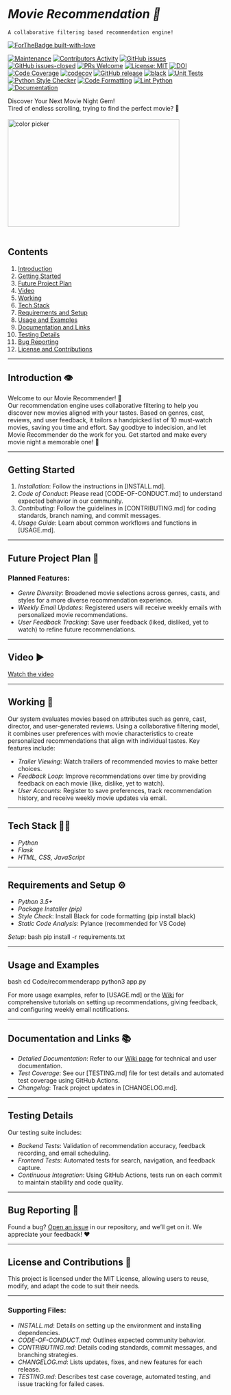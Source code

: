 # <i>Movie Recommendation 🎥 </i>
    A collaborative filtering based recommendation engine!




[![ForTheBadge built-with-love](http://ForTheBadge.com/images/badges/built-with-love.svg)](https://github.com/MadhurDixit13)



[![Maintenance](https://img.shields.io/badge/Maintained%3F-yes-green.svg)](https://github.com/nikki1234567/MovieRecommender/graphs/commit-activity) [![Contributors Activity](https://img.shields.io/github/commit-activity/m/nikki1234567/MovieRecommender)](https://github.com/nikki1234567/MovieRecommender/pulse) [![GitHub issues](https://img.shields.io/github/issues/nikki1234567/MovieRecommender.svg)](https://github.com/nikki1234567/MovieRecommender/issues) [![GitHub issues-closed](https://img.shields.io/github/issues-closed-raw/nikki1234567/MovieRecommender)](https://github.com/nikki1234567/MovieRecommender/issues?q=is%3Aissue+is%3Aclosed) [![PRs Welcome](https://img.shields.io/badge/PRs-welcome-brightgreen.svg?style=flat-square)](http://makeapullrequest.com) [![License: MIT](https://img.shields.io/badge/License-MIT-red.svg)](https://opensource.org/licenses/MIT) [![DOI](https://zenodo.org/badge/DOI/10.5281/zenodo.14027294.svg)](https://doi.org/10.5281/zenodo.14027294) [![Code Coverage](https://github.com/nikki1234567/MovieRecommender/actions/workflows/codecov.yml/badge.svg)](https://github.com/nikki1234567/MovieRecommender/actions/workflows/codecov.yml) [![codecov](https://codecov.io/gh/nikki1234567/MovieRecommender/graph/badge.svg?token=9NGWAJ7BST)](https://codecov.io/gh/nikki1234567/MovieRecommender) [![GitHub release](https://img.shields.io/github/release/nikki1234567/MovieRecommender.svg)](https://github.com/nikki1234567/MovieRecommender/releases) [![black](https://img.shields.io/badge/StyleChecker-black-purple.svg)](https://pypi.org/project/black/) 
[![Unit Tests](https://github.com/nikki1234567/MovieRecommender/actions/workflows/test.yml/badge.svg)](https://github.com/nikki1234567/MovieRecommender/actions/workflows/test.yml)
[![Python Style Checker](https://github.com/nikki1234567/MovieRecommender/actions/workflows/python_style_checker.yml/badge.svg)](https://github.com/nikki1234567/MovieRecommender/actions/workflows/python_style_checker.yml)
[![Code Formatting](https://github.com/nikki1234567/MovieRecommender/actions/workflows/code_formatting.yml/badge.svg)](https://github.com/nikki1234567/MovieRecommender/actions/workflows/code_formatting.yml)
[![Lint Python](https://github.com/nikki1234567/MovieRecommender/actions/workflows/syntax_checker.yml/badge.svg)](https://github.com/nikki1234567/MovieRecommender/actions/workflows/syntax_checker.yml)
[![Documentation](https://img.shields.io/badge/Documentation-Wiki-blue.svg)](https://github.com/nikki1234567/MovieRecommender/wiki)

Discover Your Next Movie Night Gem!<br>
Tired of endless scrolling, trying to find the perfect movie? 🍿<br><br>
<img width="400" height="250" alt="color picker" src="https://github.com/nikki1234567/MovieRecommender/blob/master/asset/Front-page.gif?raw=true" /><br><br>

## Contents
1. [Introduction](#introduction)
2. [Getting Started](#getting-started)
3. [Future Project Plan](#future-project-plan)
4. [Video](#video)
5. [Working](#working)
6. [Tech Stack](#tech-stack)
7. [Requirements and Setup](#requirements-and-setup)
8. [Usage and Examples](#usage-and-examples)
9. [Documentation and Links](#documentation-and-links)
10. [Testing Details](#testing-details)
11. [Bug Reporting](#bug-reporting)
12. [License and Contributions](#license-and-contributions)

---

## Introduction 👁️  
Welcome to our Movie Recommender! 🚀  
Our recommendation engine uses collaborative filtering to help you discover new movies aligned with your tastes. Based on genres, cast, reviews, and user feedback, it tailors a handpicked list of 10 must-watch movies, saving you time and effort. Say goodbye to indecision, and let Movie Recommender do the work for you. Get started and make every movie night a memorable one! 🌟

---

## Getting Started  
1. *Installation*: Follow the instructions in [INSTALL.md].
2. *Code of Conduct*: Please read [CODE-OF-CONDUCT.md] to understand expected behavior in our community.
3. *Contributing*: Follow the guidelines in [CONTRIBUTING.md] for coding standards, branch naming, and commit messages.
4. *Usage Guide*: Learn about common workflows and functions in [USAGE.md].

---

## Future Project Plan 🔮
### Planned Features:
- *Genre Diversity*: Broadened movie selections across genres, casts, and styles for a more diverse recommendation experience.
- *Weekly Email Updates*: Registered users will receive weekly emails with personalized movie recommendations.
- *User Feedback Tracking*: Save user feedback (liked, disliked, yet to watch) to refine future recommendations.

---

## Video ▶️  
[Watch the video](#)

---

## Working 📱  
Our system evaluates movies based on attributes such as genre, cast, director, and user-generated reviews. Using a collaborative filtering model, it combines user preferences with movie characteristics to create personalized recommendations that align with individual tastes. Key features include:
- *Trailer Viewing*: Watch trailers of recommended movies to make better choices.
- *Feedback Loop*: Improve recommendations over time by providing feedback on each movie (like, dislike, yet to watch).
- *User Accounts*: Register to save preferences, track recommendation history, and receive weekly movie updates via email.

---

## Tech Stack 👨‍💻
- *Python*
- *Flask*
- *HTML, CSS, JavaScript*

---

## Requirements and Setup ⚙️
- *Python 3.5+*
- *Package Installer (pip)*
- *Style Check*: Install Black for code formatting (pip install black)
- *Static Code Analysis*: Pylance (recommended for VS Code)

*Setup*:
bash
pip install -r requirements.txt


---

## Usage and Examples
bash
cd Code/recommenderapp
python3 app.py


For more usage examples, refer to [USAGE.md] or the [Wiki](https://github.com/ebanigogia/MovieRecommender/wiki) for comprehensive tutorials on setting up recommendations, giving feedback, and configuring weekly email notifications.

---

## Documentation and Links 📚
- *Detailed Documentation*: Refer to our [Wiki page](https://github.com/ebanigogia/MovieRecommender/wiki) for technical and user documentation.
- *Test Coverage*: See our [TESTING.md] file for test details and automated test coverage using GitHub Actions.
- *Changelog*: Track project updates in [CHANGELOG.md].

---

## Testing Details
Our testing suite includes:
- *Backend Tests*: Validation of recommendation accuracy, feedback recording, and email scheduling.
- *Frontend Tests*: Automated tests for search, navigation, and feedback capture.
- *Continuous Integration*: Using GitHub Actions, tests run on each commit to maintain stability and code quality.



---

## Bug Reporting 🐛  
Found a bug? [Open an issue](https://github.com/ebanigogia/MovieRecommender/issues) in our repository, and we’ll get on it. We appreciate your feedback! ❤️

---

## License and Contributions 📃  
This project is licensed under the MIT License, allowing users to reuse, modify, and adapt the code to suit their needs.  


---

### Supporting Files:

- *INSTALL.md*: Details on setting up the environment and installing dependencies.
- *CODE-OF-CONDUCT.md*: Outlines expected community behavior.
- *CONTRIBUTING.md*: Details coding standards, commit messages, and branching strategies.
- *CHANGELOG.md*: Lists updates, fixes, and new features for each release.
- *TESTING.md*: Describes test case coverage, automated testing, and issue tracking for failed cases.
